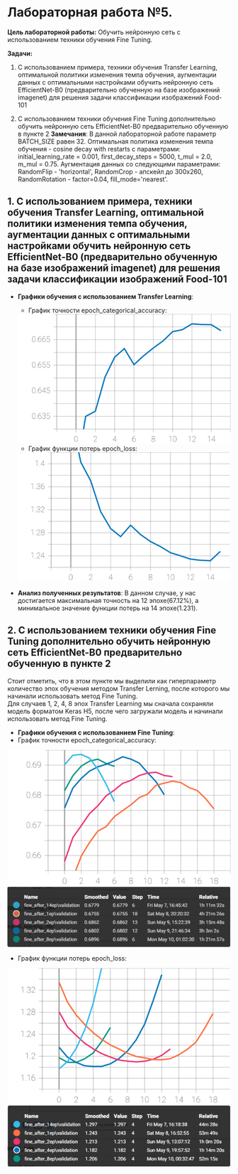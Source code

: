 # Лабораторная работа №5.
**Цель лабораторной работы:**
Обучить нейронную сеть с использованием техники
обучения Fine Tuning.

**Задачи:**
1. С использованием примера, техники обучения Transfer Learning,
оптимальной политики изменения темпа обучения, аугментации данных с
оптимальными настройками обучить нейронную сеть EfficientNet-B0
(предварительно обученную на базе изображений imagenet) для решения задачи
классификации изображений Food-101 

2. С использованием техники обучения Fine Tuning дополнительно обучить
нейронную сеть EfficientNet-B0 предварительно обученную в пункте 2 
**Замечания**: В данной лабораторной работе параметр BATCH_SIZE равен 32. Оптимальная политика изменения темпа обучения - cosine decay with restarts с параметрами: initial_learning_rate = 0.001, first_decay_steps = 5000, t_mul = 2.0, m_mul = 0.75. Аугментация данных со следующими параметрами: RandomFlip - 'horizontal', RandomCrop - апскейл до 300x260, RandomRotation - factor=0.04, fill_mode='nearest'.

## 1. С использованием примера, техники обучения Transfer Learning, оптимальной политики изменения темпа обучения, аугментации данных с оптимальными настройками обучить нейронную сеть EfficientNet-B0 (предварительно обученную на базе изображений imagenet) для решения задачи классификации изображений Food-101 
* **Графики обучения с использованием Transfer Learning**:  
   * График точности epoch_categorical_accuracy:
   <img src="./graphs/trans_all_accuracy.svg">
 
   * График функции потерь epoch_loss:
   <img src="./graphs/trans_all_loss.svg">
   
 * **Анализ полученных результатов**: В данном случае, у нас достигается максимальная точность на 12 эпохе(67.12%), а минимальное значение функции потерь на 14 эпохе(1.231).
## 2. С использованием техники обучения Fine Tuning дополнительно обучить нейронную сеть EfficientNet-B0 предварительно обученную в пункте 2
  Стоит отметить, что в этом пункте мы выделили как гиперпараметр количество эпох обучения методом Transfer Lerning, после которого мы начинали использовать метод Fine Tuning.  
  Для случаев 1, 2, 4, 8 эпох Transfer Learning мы сначала сохраняли модель форматом Keras H5, после чего загружали модель и начинали использовать метод Fine Tuning. 
  * **Графики обучения с использованием Fine Tuning**:  
   * График точности epoch_categorical_accuracy:
   <img src="./graphs/fine_all_accuracy.svg">
   <img src="./graphs/fine_all_accuracy_legend.png">
 
   * График функции потерь epoch_loss:
   <img src="./graphs/fine_all_loss.svg">
   <img src="./graphs/fine_all_loss_legend.png">
